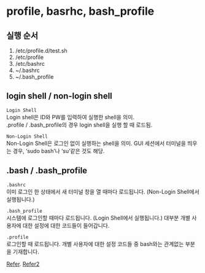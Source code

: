 # profile, basrhc, bash_profile

## 실행 순서
1. /etc/profile.d/test.sh  
2. /etc/profile  
3. /etc/bashrc  
4. ~/.bashrc  
5. ~/.bash_profile  

## login shell / non-login shell
`Login Shell`  
Login shell은 ID와 PW를 입력하여 실행한 shell을 의미.  
.profile / .bash_profile의 경우 login shell을 실행 할 때 로드됨.  

`Non-Login Shell`  
Non-Login Shell은 로그인 없이 실행하는 shell을 의미.
GUI 세션에서 터미널을 띄우는 경우, ‘sudo bash’나 ‘su’같은 것도 해당.


## .bash / .bash_profile
`.bashrc`  
이미 로그인 한 상태에서 새 터미널 창을 열 때마다 로드됩니다. (Non-Login Shell에서 실행됩니다.)

`.bash_profile`  
시스템에 로그인할 때마다 로드됩니다. (Login Shell에서 실행됩니다.) 대부분 개별 사용자에 대한 설정에 대한 코드들이 들어갑니다.  


`.profile`  
로그인할 때 로드됩니다. 개별 사용자에 대한 설정 코드들 중 bash와는 관계없는 부분을 기재합니다.




[Refer](https://jongmin92.github.io/2016/12/13/Linux%20&%20Ubuntu/bashrc-bash_profile/). 
[Refer2](https://zetawiki.com/wiki/Profile_bashrc_bash_profile_실행_순서)
